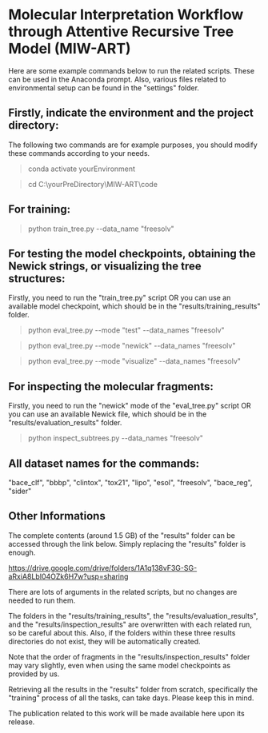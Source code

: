 # Molecular Interpretation Workflow through Attentive Recursive Tree Model (MIW-ART)

Here are some example commands below to run the related scripts. These can be used in the Anaconda prompt. Also, various files related to environmental setup can be found in the "settings" folder.

## Firstly, indicate the environment and the project directory:

The following two commands are for example purposes, you should modify these commands according to your needs.

> conda activate yourEnvironment

> cd C:\yourPreDirectory\MIW-ART\code

## For training:

> python train_tree.py --data_name "freesolv"

## For testing the model checkpoints, obtaining the Newick strings, or visualizing the tree structures:

Firstly, you need to run the "train_tree.py" script OR you can use an available model checkpoint, which should be in the "results/training_results" folder.

> python eval_tree.py --mode "test" --data_names "freesolv"

> python eval_tree.py --mode "newick" --data_names "freesolv"

> python eval_tree.py --mode "visualize" --data_names "freesolv"

## For inspecting the molecular fragments:

Firstly, you need to run the "newick" mode of the "eval_tree.py" script OR you can use an available Newick file, which should be in the "results/evaluation_results" folder.

> python inspect_subtrees.py --data_names "freesolv"

## All dataset names for the commands:

"bace_clf", "bbbp", "clintox", "tox21", "lipo", "esol", "freesolv", "bace_reg", "sider"

## Other Informations

The complete contents (around 1.5 GB) of the "results" folder can be accessed through the link below. Simply replacing the "results" folder is enough.

https://drive.google.com/drive/folders/1A1q138vF3G-SG-aRxiA8LbI04OZk6H7w?usp=sharing

There are lots of arguments in the related scripts, but no changes are needed to run them.

The folders in the "results/training_results", the "results/evaluation_results", and the "results/inspection_results" are overwritten with each related run, so be careful about this. Also, if the folders within these three results directories do not exist, they will be automatically created.

Note that the order of fragments in the "results/inspection_results" folder may vary slightly, even when using the same model checkpoints as provided by us.

Retrieving all the results in the "results" folder from scratch, specifically the "training" process of all the tasks, can take days. Please keep this in mind.

The publication related to this work will be made available here upon its release.
